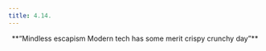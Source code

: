 ```yaml
---
title: 4.14.
---
```








  <p style="text-align: center;">**“Mindless escapism    
   Modern tech has some merit    
   crispy crunchy day”**</p> 
